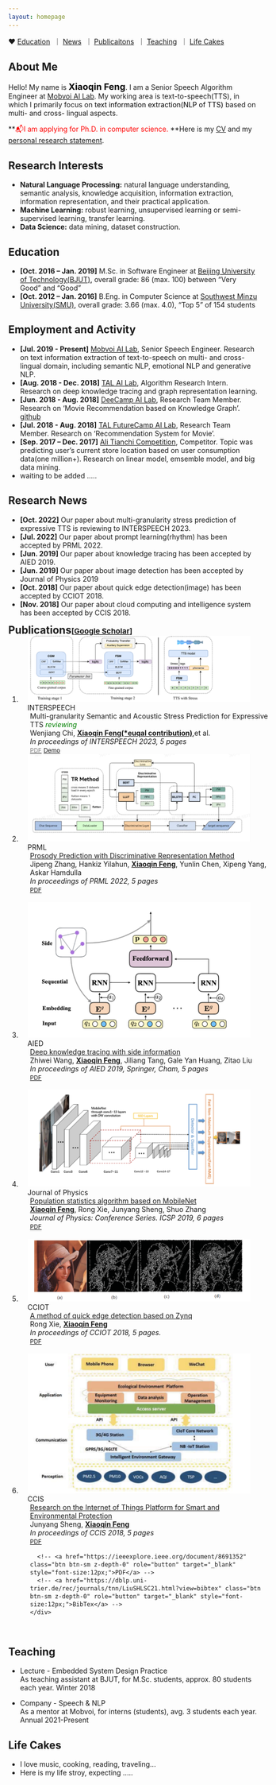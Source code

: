 ```yaml
---
layout: homepage
---
```

&#x2665; [Education](#education)  &nbsp;｜ [News](#news)  &nbsp;｜ [Publicaitons](#publications) &nbsp;｜ [Teaching](#teaching) &nbsp;｜ [Life Cakes](#life)

## <span id='about'>About Me</span>
Hello! My name is **<font color=black size=4px>Xiaoqin Feng</font>**. I am a Senior Speech Algorithm Engineer at [Mobvoi AI Lab](https://www.mobvoi.com/hk). My working area is text-to-speech(TTS), in which I primarily focus on <font color=black>text information extraction(NLP of TTS)</font> based on multi- and cross- lingual aspects.

**<font color=red>&#x1F4EC;I am applying for Ph.D. in computer science. </font>**Here is my [CV](https://xqfeng-josie.github.io/resume/xiaoqin_cv.pdf) and my [personal research statement](https://xqfeng-josie.github.io/resume/PS/xiaoqin-ps-general.pdf).

## <span id='interests'>Research Interests</span>   

- **Natural Language Processing:** natural language understanding, semantic analysis, knowledge acquisition, 
information extraction, information representation, and their practical application. 
- **Machine Learning:** robust learning, unsupervised learning or semi-supervised learning, transfer learning.
- **Data Science:** data mining, dataset construction.
<!--
<strong style="color:#e74d3c; font-weight:600">I am looking for a postdoc or research scientist position in the US and EU. I would appreciate a ping if you see a job I might fit.</strong>
-->

## <span id='education'>Education</span>   
- **[Oct. 2016 – Jan. 2019]** M.Sc. in Software Engineer at [Beijing University of Technology(BJUT)](https://english.bjut.edu.cn/), overall grade: 86 (max. 100) between “Very Good” and “Good”
- **[Oct. 2012 – Jan. 2016]** B.Eng. in Computer Science at [Southwest Minzu University(SMU)](https://english.swun.edu.cn/), overall grade: 3.66 (max. 4.0), “Top 5” of 154 students

## <span id='activity'>Employment and Activity</span>   
- **[Jul. 2019 - Present]** [Mobvoi AI Lab](https://www.mobvoi.com/hk), Senior Speech Engineer. Research on text information extraction of text-to-speech on multi- and cross- lingual domain, including semantic NLP, emotional NLP and generative NLP.
- **[Aug. 2018 - Dec. 2018]** [TAL AI Lab](https://en.100tal.com/), Algorithm Research Intern. Research on deep knowledge tracing and graph representation learning.
- **[Jun. 2018 - Aug. 2018]** [DeeCamp AI Lab](https://deecamp.com/#/home), Research Team Member. Research on ‘Movie Recommendation based on Knowledge Graph’. [github](https://github.com/XqFeng-Josie/Recommender-System-RS/tree/master/deecamp2018)
- **[Jul. 2018 - Aug. 2018]** [TAL FutureCamp AI Lab](https://en.100tal.com), Research Team Member. Research on ‘Recommendation System for Movie’.
- **[Sep. 2017 – Dec. 2017]** [Ali Tianchi Competition](https://tianchi.aliyun.com/competition/entrance/231620/information), Competitor. Topic was predicting user’s current store location based on user consumption data(one million+). Research on linear model, emsemble model, and big data mining.
- waiting to be added .....

## <span id='news'>Research News</span>  

- **[Oct. 2022]** Our paper about multi-granularity stress prediction of expressive TTS is reviewing to INTERSPEECH 2023.
- **[Jul. 2022]** Our paper about prompt learning(rhythm) has been accepted by PRML 2022.
- **[Jun. 2019]** Our paper about knowledge tracing has been accepted by AIED 2019.
- **[Jun. 2019]** Our paper about image detection has been accepted by Journal of Physics 2019
- **[Oct. 2018]** Our paper about quick edge detection(image) has been accepted by CCIOT 2018.
- **[Nov. 2018]** Our paper about cloud computing and intelligence system has been accepted by CCIS 2018.

<h2 id="publications" style="margin: 2px 0px -15px;"><span id='publications'>Publications</span><temp style="font-size:15px;">[</temp><a href="https://scholar.google.com/citations?user=-rW26N0AAAAJ" target="_blank" style="font-size:15px;">Google Scholar</a><temp style="font-size:15px;">]</temp></h2>

<div class="publications">
<ol class="bibliography">

<li>
<div class="pub-row">
  <div class="col-sm-3 abbr" style="position: relative;padding-right: 15px;padding-left: 15px;">
    <img src="/assets/img/INTERSPEECH2023.png" class="teaser img-fluid z-depth-1">
            <abbr class="badge">INTERSPEECH</abbr>
  </div>
  <div id="peng2021copo" class="col-sm-9" style="position: relative;width: 100%;padding-right: 15px;padding-left: 20px;">
      <div class="title">Multi-granularity Semantic and Acoustic Stress Prediction for Expressive TTS <i><font color=green>reviewing</font></i></div>
      <div class="author">
        Wenjiang Chi, <strong><u>Xiaoqin Feng(*euqal contribution)</u></strong>,et al.
      </div>
      <div class="periodical"><em>In proceedings of INTERSPEECH 2023, 5 pages</em>
      </div>
    <div class="links">
      <a href="" class="btn btn-sm z-depth-0" role="button" target="_blank" style="font-size:12px;"><font color=gray>PDF</font></a>
      <a href="https://xqfeng-josie.github.io/stress/" class="btn btn-sm z-depth-0" role="button" target="_blank" style="font-size:12px;">Demo</a>
      <!-- <a href="https://github.com/yaoyao-liu/meta-transfer-learning" class="btn btn-sm z-depth-0" role="button" target="_blank" style="font-size:12px;">Code</a>
      <a href="https://bibliography.yliu.de/TPAMI22.txt" class="btn btn-sm z-depth-0" role="button" target="_blank" style="font-size:12px;">BibTex</a> -->
    </div>
  </div>
</div>
</li>



<li>
<div class="pub-row">
  <div class="col-sm-3 abbr" style="position: relative;padding-right: 15px;padding-left: 15px;">
    <img src="/assets/img/prompt2022.png" class="teaser img-fluid z-depth-1">
            <abbr class="badge">PRML</abbr>
  </div>
  <div id="peng2021copo" class="col-sm-9" style="position: relative;width: 100%;padding-right: 15px;padding-left: 20px;">
      <div class="title"><a href="https://xqfeng-josie.github.io/resume/publications/PRML2022.pdf">Prosody Prediction with Discriminative Representation Method</a></div>
      <div class="author">
        Jipeng Zhang, Hankiz Yilahun, <strong><u>Xiaoqin Feng</u></strong>, Yunlin Chen, Xipeng Yang, Askar Hamdulla
      </div>
      <div class="periodical"><em>In proceedings of PRML 2022, 5 pages</em>
      </div>
    <div class="links">
    <a href="https://xqfeng-josie.github.io/resume/publications/PRML2022.pdf" class="btn btn-sm z-depth-0" role="button" target="_blank" style="font-size:12px;">PDF</a>
      <!-- <a href="https://ieeexplore.ieee.org/abstract/document/9882251" class="btn btn-sm z-depth-0" role="button" target="_blank" style="font-size:12px;">PDF</a> -->
      <!-- <a href="https://github.com/yaoyao-liu/meta-transfer-learning" class="btn btn-sm z-depth-0" role="button" target="_blank" style="font-size:12px;">Code</a>
      <a href="https://bibliography.yliu.de/TPAMI22.txt" class="btn btn-sm z-depth-0" role="button" target="_blank" style="font-size:12px;">BibTex</a> -->
    </div>
  </div>
</div>
</li>

<br>
  
<li>
<div class="pub-row">
  <div class="col-sm-3 abbr" style="position: relative;padding-right: 15px;padding-left: 15px;">
    <img src="/assets/img/knowledge2019.png" class="teaser img-fluid z-depth-1">
            <abbr class="badge">AIED</abbr>
  </div>
  <div id="peng2021copo" class="col-sm-9" style="position: relative;width: 100%;padding-right: 15px;padding-left: 20px;">
      <div class="title"><a href="https://arxiv.org/pdf/1909.00372.pdf">Deep knowledge tracing with side information</a></div>
      <div class="author">
        Zhiwei Wang, <strong><u>Xiaoqin Feng</u></strong>, Jiliang Tang, Gale Yan Huang, Zitao Liu</div>
      <div class="periodical"><em>In proceedings of AIED 2019, Springer, Cham, 5 pages</em>
      </div>
    <div class="links">
      <a href="https://arxiv.org/pdf/1909.00372.pdf" class="btn btn-sm z-depth-0" role="button" target="_blank" style="font-size:12px;">PDF</a>
      <!-- <a href="https://gitlab.mpi-klsb.mpg.de/yaoyaoliu/rmm/" class="btn btn-sm z-depth-0" role="button" target="_blank" style="font-size:12px;">Code</a>
      <a href="https://class-il.mpi-inf.mpg.de/rmm/" class="btn btn-sm z-depth-0" role="button" target="_blank" style="font-size:12px;">Project Page</a>
      <a href="https://bibliography.yliu.de/NeurIPS21.txt" class="btn btn-sm z-depth-0" role="button" target="_blank" style="font-size:12px;">BibTex</a> -->
    </div>
  </div>
</div>
</li>
<br>


<li>
<div class="pub-row">
  <div class="col-sm-3 abbr" style="position: relative;padding-right: 15px;padding-left: 15px;">
    <img src="/assets/img/mobilenet2018.png" class="teaser img-fluid z-depth-1">
            <abbr class="badge">Journal of Physics</abbr>
  </div>
  <div id="peng2021copo" class="col-sm-9" style="position: relative;width: 100%;padding-right: 15px;padding-left: 20px;">
      <div class="title"><a href="https://iopscience.iop.org/article/10.1088/1742-6596/1237/2/022045/pdf">Population statistics algorithm based on MobileNet</a></div>
      <div class="author"><strong><u>Xiaoqin Feng</u></strong>, Rong Xie, Junyang Sheng, Shuo Zhang</div>
      <div class="periodical"><em>Journal of Physics: Conference Series. ICSP 2019, 6 pages</em>
      </div>
    <div class="links">
      <a href="https://iopscience.iop.org/article/10.1088/1742-6596/1237/2/022045/pdf" class="btn btn-sm z-depth-0" role="button" target="_blank" style="font-size:12px;">PDF</a>
      <!-- <a href="https://github.com/xinzheli1217/learning-to-self-train" class="btn btn-sm z-depth-0" role="button" target="_blank" style="font-size:12px;">Code</a>
      <a href="https://bibliography.yliu.de/CVIU21.txt" class="btn btn-sm z-depth-0" role="button" target="_blank" style="font-size:12px;">BibTex</a> -->
    </div>
  </div>
</div>
</li>
<br>
<li>
<div class="pub-row">
  <div class="col-sm-3 abbr" style="position: relative;padding-right: 15px;padding-left: 15px;">
    <img src="/assets/img/imagedetect2018.png" class="teaser img-fluid z-depth-1">
            <abbr class="badge">CCIOT</abbr>
  </div>
  <div id="peng2021copo" class="col-sm-9" style="position: relative;width: 100%;padding-right: 15px;padding-left: 20px;">
      <div class="title"><a href="https://xqfeng-josie.github.io/resume/publications/CCIOT2018.pdf">A method of quick edge detection based on Zynq</a></div>
      <div class="author">  Rong Xie, <strong><u>Xiaoqin Feng</u></strong></div>
      <div class="periodical"><em> In proceedings of CCIOT 2018, 5 pages.</em>
      </div>
    <div class="links">
     <a href="https://xqfeng-josie.github.io/resume/publications/CCIOT2018.pdf" class="btn btn-sm z-depth-0" role="button" target="_blank" style="font-size:12px;">PDF</a>
<!-- 
      <a href="https://ieeexplore.ieee.org/document/9032641" class="btn btn-sm z-depth-0" role="button" target="_blank" style="font-size:12px;">PDF</a> -->
      <!-- <a href="https://github.com/xinzheli1217/learning-to-self-train" class="btn btn-sm z-depth-0" role="button" target="_blank" style="font-size:12px;">Code</a>
      <a href="https://bibliography.yliu.de/CVIU21.txt" class="btn btn-sm z-depth-0" role="button" target="_blank" style="font-size:12px;">BibTex</a> -->
    </div>
  </div>
</div>
</li>

<br>

<li>
<div class="pub-row">
  <div class="col-sm-3 abbr" style="position: relative;padding-right: 15px;padding-left: 15px;">
    <img src="/assets/img/ccis2018.png" class="teaser img-fluid z-depth-1">
            <abbr class="badge">CCIS</abbr>
  </div>
  <div id="peng2021copo" class="col-sm-9" style="position: relative;width: 100%;padding-right: 15px;padding-left: 20px;">
      <div class="title"><a href="https://xqfeng-josie.github.io/resume/publications/CCIS2018.pdf">Research on the Internet of Things Platform for Smart and Environmental Protection</a></div>
      <div class="author"> Junyang Sheng, <strong><u>Xiaoqin Feng</u></strong></div>
      <div class="periodical"><em>In proceedings of CCIS 2018, 5 pages</em>
      </div>
    <div class="links">
     <a href="https://xqfeng-josie.github.io/resume/publications/CCIS2018.pdf" class="btn btn-sm z-depth-0" role="button" target="_blank" style="font-size:12px;">PDF</a>

      <!-- <a href="https://ieeexplore.ieee.org/document/8691352" class="btn btn-sm z-depth-0" role="button" target="_blank" style="font-size:12px;">PDF</a> -->
      <!-- <a href="https://dblp.uni-trier.de/rec/journals/tnn/LiuSHLSC21.html?view=bibtex" class="btn btn-sm z-depth-0" role="button" target="_blank" style="font-size:12px;">BibTex</a> -->
    </div>
  </div>
</div>
</li>

<br>
  

</ol>
</div>

## <span id='teaching'>Teaching</span>

- Lecture - Embedded System Design Practice <br>As teaching assistant at BJUT, for M.Sc. students, approx. 80 students each year. Winter 2018

- Company - Speech & NLP <br>As a mentor at Mobvoi, for interns (students), avg. 3 students each year. Annual  2021-Present

## <span id='life'>Life Cakes</span> 
- I love music, cooking, reading, traveling...
- Here is my life stroy, expecting .....